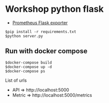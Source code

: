 # Workshop python flask
* [Prometheus Flask exporter](https://github.com/rycus86/prometheus_flask_exporter)

```
$pip install -r requirements.txt
$python server.py
```

## Run with docker compose
```
$docker-compose build
$docker-compose up -d
$docker-compose ps
```

List of urls
* API => http://localhost:5000
* Metric => http://localhost:5000/metrics